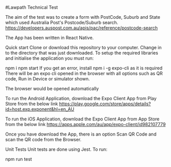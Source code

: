 #Lawpath Technical Test

The aim of the test was to create a form with PostCode, Suburb and State which used Australia Post's Postcode/Suburb search. 
https://developers.auspost.com.au/apis/pac/reference/postcode-search

The App has been written in React Native.

Quick start
Clone or download this repository to your computer. Change in to the directory that was just downloaded. 
To setup the required libraries and initialise the application you must run:

npm i
npm start 
If you get an error, install npm i -g expo-cli as it is required
There will be an expo cli opened in the browser with all options such as QR code, Run in Device or simulator shown.

The browser would be opened automatically

To run the Android Application, download the Expo Client App from Play Store from the below link
https://play.google.com/store/apps/details?id=host.exp.exponent&hl=en_AU

To run the iOS Application, download the Expo Client App from App Store from the below link
https://apps.apple.com/au/app/expo-client/id982107779

Once you have download the App, there is an option Scan QR Code and scan the QR code from the Browser.


Unit Tests
Unit tests are done using Jest. To run:

npm run test
